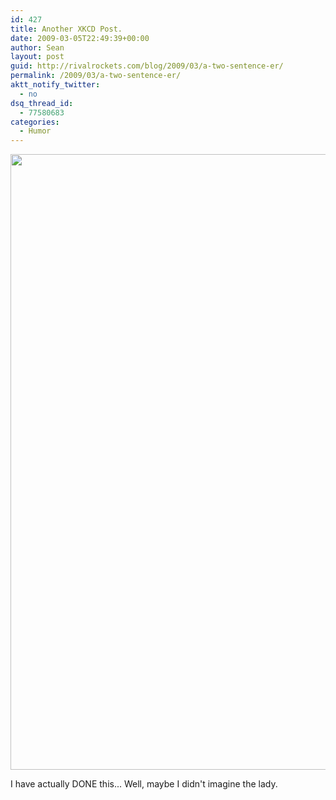 ```yaml
---
id: 427
title: Another XKCD Post.
date: 2009-03-05T22:49:39+00:00
author: Sean
layout: post
guid: http://rivalrockets.com/blog/2009/03/a-two-sentence-er/
permalink: /2009/03/a-two-sentence-er/
aktt_notify_twitter:
  - no
dsq_thread_id:
  - 77580683
categories:
  - Humor
---
```

<img class="alignnone" title="Etch-a-Sketch" src="http://imgs.xkcd.com/comics/etch-a-sketch.png" alt="" width="553" height="985" />

I have actually DONE this... Well, maybe I didn't imagine the lady.